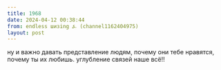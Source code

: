 ```yaml
---
title: 1968
date: 2024-04-12 00:38:44
from: endless шизing ⍼ (channel1162404975)
layout: post
---
```


ну и важно давать представление людям, почему они тебе нравятся, почему ты их любишь. углубление связей наше всё!!
